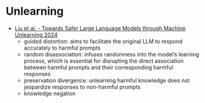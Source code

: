 # Unlearning

- [Liu et al. - Towards Safer Large Language Models through Machine Unlearning 2024](https://arxiv.org/abs/2402.10058)
  - guided distortion: aims to facilitate the original LLM to respond accurately to harmful prompts
  - random disassociation: infuses randomness into the model’s learning process, which is essential for disrupting the direct association between harmful prompts and their corresponding harmful responses
  - preservation divergence: unlearning harmful knowledge does not jeopardize responses to non-harmful prompts
  - knowledge negation
